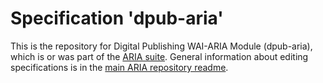 
# Specification 'dpub-aria'

This is the repository for Digital Publishing WAI-ARIA Module (dpub-aria), which is or was part of the [ARIA suite](https://www.w3.org/WAI/ARIA/deliverables). General information about editing specifications is in the [main ARIA repository readme](https://github.com/w3c/aria/).